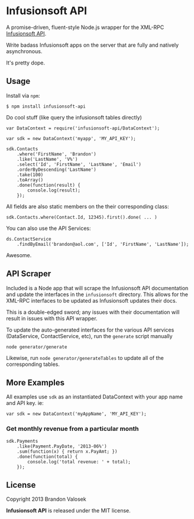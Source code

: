 # Infusionsoft API

A promise-driven, fluent-style Node.js wrapper for the XML-RPC [Infusionsoft API](http://help.infusionsoft.com/developers/api-basics).

Write badass Infusionsoft apps on the server that are fully and natively asynchronous.

It's pretty dope.

## Usage

Install via `npm`:

```
$ npm install infusionsoft-api
```

Do cool stuff (like query the infusionsoft tables directly)

```
var DataContext = require('infusionsoft-api/DataContext');

var sdk = new DataContext('myapp', 'MY_API_KEY');

sdk.Contacts
    .where('FirstName', 'Brandon')
    .like('LastName', 'V%')
    .select('Id', 'FirstName', 'LastName', 'Email')
    .orderByDescending('LastName')
    .take(100)
    .toArray()
    .done(function(result) {
        console.log(result);
    });
```

All fields are also static members on the their corresponding class:

```
sdk.Contacts.where(Contact.Id, 12345).first().done( ... )
```


You can also use the API Services:

```
ds.ContactService
    .findByEmail('brandon@aol.com', ['Id', 'FirstName', 'LastName']);
```

Awesome.


## API Scraper

Included is a Node app that will scrape the Infusionsoft API documentation and
update the interfaces in the `infusionsoft` directory. This allows for the
XML-RPC interfaces to be updated as Infusionsoft updates their docs.

This is a double-edged sword; any issues with their documentation will result
in issues with this API wrapper.

To update the auto-generated interfaces for the various API services
(DataService, ContactService, etc), run the `generate` script manually

```
node generator/generate
```

Likewise, run `node generator/generateTables` to update all of the
corresponding tables.

## More Examples

All examples use `sdk` as an instantiated DataContext with your app name and API key. ie:

```
var sdk = new DataContext('myAppName', 'MY_API_KEY');
```

### Get monthly revenue from a particular month

```
sdk.Payments
    .like(Payment.PayDate, '2013-06%')
    .sum(function(x) { return x.PayAmt; })
    .done(function(total) {
        console.log('total revenue: ' + total);
    });
```

## License
Copyright 2013 Brandon Valosek

**Infusionsoft API** is released under the MIT license.

